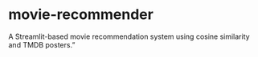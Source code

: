 # movie-recommender
A Streamlit-based movie recommendation system using cosine similarity and TMDB posters.”
